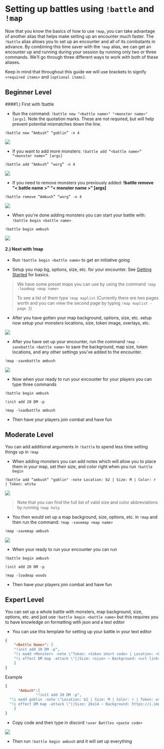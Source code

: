 # Setting up battles using `!battle` and `!map`

Now that you know the basics of how to use `!map`, you can take advantage of another alias that helps make setting up an encounter much faster.  The `!battle` alias allows you to set up an encounter and all of its combatants in advance.  By combining this time saver with the `!map` alias, we can get an encounter up and running during your session by running only two or three commands.  We’ll go through three different ways to work with both of these aliases.

Keep in mind that throughout this guide we will use brackets to signify `<required items>` and `[optional items]`.

## Beginner Level

####1.) First with !battle

- Run the command: `!battle new "<battle name>" "<monster name>" [args]`.  Note the quotation marks.  These are not required, but will help prevent potential mismatches down the line.

`!battle new “Ambush” “goblin” -n 4`

![](https://cdn.discordapp.com/attachments/695782699834540082/764150875446837258/Screen_Shot_2020-10-08_at_7.05.11_AM.png)

- If you want to add more monsters: `!battle add “<battle name>” “<monster name>” [args]`

`!battle add “Ambush” “worg” -n 4`

![](https://cdn.discordapp.com/attachments/695782699834540082/764151326874664990/Screen_Shot_2020-10-08_at_7.05.53_AM.png)

- If you need to remove monsters you previously added: **!battle remove “< battle name >” “< monster name >” [args]**

`!battle remove “Ambush” “worg” -n 4`

![](https://cdn.discordapp.com/attachments/695782699834540082/764151613236707378/Screen_Shot_2020-10-08_at_7.06.51_AM.png)

- When you're done adding monsters you can start your battle with: `!battle begin <battle name>`

`!battle begin ambush`

![](https://cdn.discordapp.com/attachments/695782699834540082/764151845039374356/Screen_Shot_2020-10-08_at_7.20.06_AM.png)

#### 2.) Next with !map

- Run  `!battle begin <battle name>` to get an initiative going

- Setup you map bg, options, size, etc. for your encounter. See [Getting Started](http://docs.otfbm.com/#/guides_getting_started) for basics.

> We have some preset maps you can use by using the command `!map -loadmap <map name>`
>
> To see a list of them type `!map maplist` (Currently there are two pages worth and you can view the second page by typing `!map maplist -page 2`)

- After you have gotten your map background, options, size, etc. setup now setup your monsters locations, size, token image, overlays, etc.

![](https://cdn.discordapp.com/attachments/695782699834540082/764230688387629066/Screen_Shot_2020-10-08_at_7.30.03_AM.png)

- After you have set up your encounter, run the command `!map -savebattle <battle name>` to save the background, map size, token locations, and any other settings you’ve added to the encounter.

`!map -savebattle ambush`

![](https://cdn.discordapp.com/attachments/695782699834540082/764231326676549632/Screen_Shot_2020-10-08_at_7.31.42_AM.png)

- Now when your ready to run your encounter for your players you can type three commands

`!battle begin ambush`

`!init add 20 DM -p`

`!map -loadbattle ambush`

- Then have your players join combat and have fun

## Moderate Level

You can add additional arguments in `!battle` to spend less time setting things up in `!map`

- When adding monsters you can add notes which will allow you to place them in your map, set their size, and color right when you run `!battle begin`

`!battle add “ambush” "goblin" -note Location: b2 | Size: M | Color: r | Token: wtstw`

![](https://cdn.discordapp.com/attachments/695782699834540082/764233446703759365/Screen_Shot_2020-10-09_at_3.10.32_PM.png)

> Note that you can find the full list of valid size and color abbreviations by running `!map help`

- You then would set up a map background, size, options, etc. in `!map` and then run the command: `!map -savemap <map name>`

`!map -savemap ambush`

![](https://cdn.discordapp.com/attachments/695782699834540082/764236623692955708/Screen_Shot_2020-10-09_at_3.23.16_PM.png)

- When your ready to run your encounter you can run

`!battle begin ambush`

`!init add 20 DM -p`

`!map -loadmap woods`

- Then have your players join combat and have fun

## Expert Level

You can set up a whole battle with monsters, map background, size, options, etc. and just use `!battle begin <battle name>` but this requires you to have knowledge on formatting with json and a text editor

- You can use this template for setting up your battle in your text editor

```json
{
    "<Battle Name>": [
    "!init add 20 DM -p",
    "!i madd <Monster> -note \"Token: <token short code> | Location: <Grid Location>\" <Other Modifiers>",
    "!i effect DM map -attack \"||Size: <size> ~ Background: <url link> ~ Options: <options> ~ Objects: <object> ~ Walls: <wall>\""
    ]
}
```

Example

```json
{
      "Ambush":[
              "!init add 20 DM -p",
  "!i madd goblin -note \"Location: b2 | Size: M | Color: r | Token: wtstw\"",
  "!i effect DM map -attack \"||Size: 26x14 ~ Background: https://i.imgur.com/O2tMCFC.jpg ~ Options: dc60\""
    ]
}
```

- Copy code and then type in discord `!uvar Battles <paste code>`

![](https://cdn.discordapp.com/attachments/695782699834540082/764238746983333928/Screen_Shot_2020-10-09_at_3.31.43_PM.png)

- Then run `!battle begin ambush` and it will set up everything





